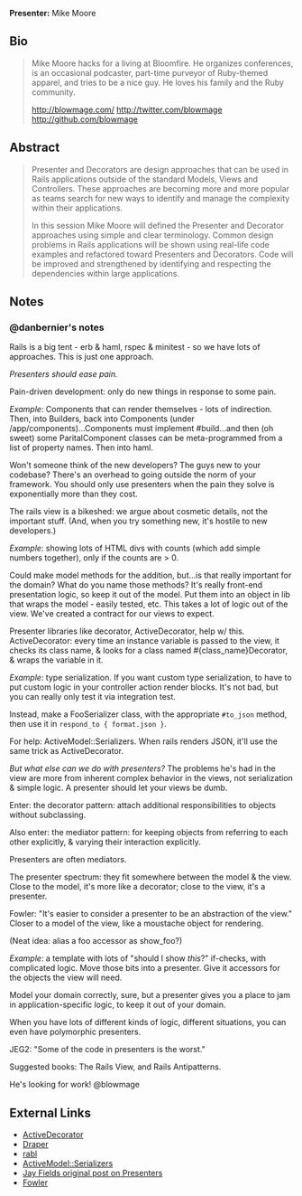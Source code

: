 **Presenter:** Mike Moore

## Bio

> Mike Moore hacks for a living at Bloomfire. He organizes conferences, is an occasional podcaster, part-time purveyor of Ruby-themed apparel, and tries to be a nice guy. He loves his family and the Ruby community.
>
> http://blowmage.com/
> http://twitter.com/blowmage
> http://github.com/blowmage

## Abstract

> Presenter and Decorators are design approaches that can be used in Rails applications outside of the standard Models, Views and Controllers. These approaches are becoming more and more popular as teams search for new ways to identify and manage the complexity within their applications.
>
> In this session Mike Moore will defined the Presenter and Decorator approaches using simple and clear terminology. Common design problems in Rails applications will be shown using real-life code examples and refactored toward Presenters and Decorators. Code will be improved and strengthened by identifying and respecting the dependencies within large applications.

## Notes

### @danbernier's notes

Rails is a big tent - erb & haml, rspec & minitest - so we have lots
of approaches. This is just one approach.

*Presenters should ease pain.*

Pain-driven development: only do new things in response to some pain.

*Example*: Components that can render themselves - lots of
indirection. Then, into Builders, back into Components (under
/app/components)...Components must implement #build...and then (oh
sweet) some ParitalComponent classes can be meta-programmed from a
list of property names. Then into haml.

Won't someone think of the new developers? The guys new to your
codebase? There's an overhead to going outside the norm of your
framework. You should only use presenters when the pain they solve is
exponentially more than they cost.

The rails view is a bikeshed: we argue about cosmetic details, not the
important stuff. (And, when you try something new, it's hostile to new
developers.)

*Example*: showing lots of HTML divs with counts (which add simple
numbers together), only if the counts are > 0.

Could make model methods for the addition, but...is that really
important for the domain? What do you name those methods? It's really
front-end presentation logic, so keep it out of the model. Put them
into an object in lib that wraps the model - easily tested, etc. This
takes a lot of logic out of the view. We've created a contract for our
views to expect.

Presenter libraries like decorator, ActiveDecorator, help w/
this. ActiveDecorator: every time an instance variable is passed to
the view, it checks its class name, & looks for a class named
#{class_name}Decorator, & wraps the variable in it.

*Example*: type serialization. If you want custom type serialization,
to have to put custom logic in your controller action render
blocks. It's not bad, but you can really only test it via integration
test.

Instead, make a FooSerializer class, with the appropriate `#to_json`
method, then use it in `respond_to { format.json }`.

For help: ActiveModel::Serializers. When rails renders JSON, it'll use
the same trick as ActiveDecorator.

*But what else can we do with presenters?* The problems he's had in
the view are more from inherent complex behavior in the views, not
serialization & simple logic. A presenter should let your views be
dumb.

Enter: the decorator pattern: attach additional responsibilities to
objects without subclassing.

Also enter: the mediator pattern: for keeping objects from referring
to each other explicitly, & varying their interaction explicitly.

Presenters are often mediators.

The presenter spectrum: they fit somewhere between the model & the
view. Close to the model, it's more like a decorator; close to the
view, it's a presenter.

Fowler: "It's easier to consider a presenter to be an abstraction of
the view." Closer to a model of the view, like a moustache object for
rendering.

(Neat idea: alias a foo accessor as show_foo?)

*Example*: a template with lots of "should I show _this_?" if-checks,
with complicated logic. Move those bits into a presenter. Give it
accessors for the objects the view will need.

Model your domain correctly, sure, but a presenter gives you a place
to jam in application-specific logic, to keep it out of your domain.

When you have lots of different kinds of logic, different situations,
you can even have polymorphic presenters.

JEG2: "Some of the code in presenters is the worst."

Suggested books: The Rails View, and Rails Antipatterns.

He's looking for work! @blowmage


## External Links

* [ActiveDecorator](github.com/amatsuda/active_decorator)
* [Draper](https://github.com/jcasimir/draper)
* [rabl](https://github.com/nesquena/rabl)
* [ActiveModel::Serializers](https://github.com/josevalim/active_model_serializers)
* [Jay Fields original post on Presenters](http://blog.jayfields.com/2007/03/rails-presenter-pattern.html)
* [Fowler](http://martinfowler.com/eaaDev/PresentationModel.html)